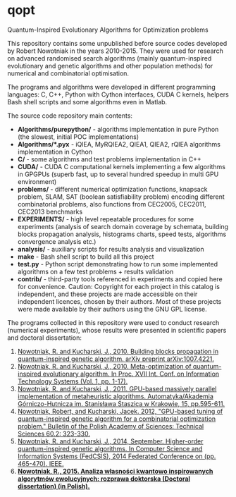 # qopt
Quantum-Inspired Evolutionary Algorithms for Optimization problems

This repository contains some unpublished before source codes developed by Robert Nowotniak in the years
2010-2015. They were used for research on advanced randomised search
algorithms (mainly quantum-inspired evolutionary and genetic algorithms and
other population methods) for numerical and combinatorial optimisation. 

The programs and algorithms were developed in different programming languages:
C, C++, Python with Cython interfaces, CUDA C kernels, helpers Bash shell scripts and some algorithms even in Matlab.

The source code repository main contents:

* **Algorithms/purepython/** -  algorithms implementation in pure Python (the slowest, initial POC implementations)
* **Algorithms/*.pyx**  -   iQIEA, MyRQIEA2, QIEA1, QIEA2, rQIEA algorithms implementation in Cython
* **C/**  -  some algorithms and test problems implementation in C++
* **CUDA/**  -  CUDA C computational kernels implementing a few algorithms in GPGPUs (superb fast, up to several hundred speedup in multi GPU environment)
* **problems/** -  different numerical optimization functions, knapsack problem, SLAM, SAT (boolean satisfiability problem) encoding different combinatorial problems, also functions from CEC2005, CEC2011, CEC2013 benchmarks
* **EXPERIMENTS/** -  high level repeatable procedures for some experiments (analysis of search domain coverage by schemata, building blocks propagation analysis, histograms charts, speed tests, algorithms convergence analysis etc.)
* **analysis/**   -  auxiliary scripts for results analysis and visualization
* **make**   -  Bash shell script to build all this project
* **test.py**  -  Python script demonstrating how to run some implemented algorithms on a few test problems + results validation
* **contrib/**   -  third-party tools referenced in experiments and copied here
  for convenience.  Caution:
  Copyright for each project in this catalog is independent, and these projects
  are made accessible on their independent licences, chosen by their authors.
  Most of these projects were made available by their authors using the GNU GPL license.

The programs collected in this repository were used to conduct research (numerical experiments), whose results were presented
in scientific papers and doctoral dissertation:

1. [Nowotniak, R. and Kucharski, J., 2010. Building blocks propagation in quantum-inspired genetic algorithm. arXiv preprint arXiv:1007.4221.](http://adsabs.harvard.edu/abs/2010arXiv1007.4221N)
2. [Nowotniak, R. and Kucharski, J., 2010. Meta-optimization of quantum-inspired evolutionary algorithm. In Proc. XVII Int. Conf. on Information Technology Systems (Vol. 1, pp. 1-17).](https://www.researchgate.net/profile/Jacek_Kucharski/publication/265099961_Meta-optimization_of_Quantum-Inspired_Evolutionary_Algorithm/links/54da7da60cf261ce15cd4a54.pdf)
3. [Nowotniak, R. and Kucharski, J., 2011. GPU-based massively parallel implementation of metaheuristic algorithms. Automatyka/Akademia Górniczo-Hutnicza im. Stanisława Staszica w Krakowie, 15, pp.595-611.](http://yadda.icm.edu.pl/yadda/element/bwmeta1.element.baztech-article-AGH1-0028-0136)
4. [Nowotniak, Robert, and Kucharski, Jacek. 2012, "GPU-based tuning of quantum-inspired genetic algorithm for a combinatorial optimization problem." Bulletin of the Polish Academy of Sciences: Technical Sciences 60.2: 323-330.](https://www.degruyter.com/view/j/bpasts.2012.60.issue-2/v10175-012-0043-4/v10175-012-0043-4.xml)
5. [Nowotniak, R. and Kucharski, J., 2014, September. Higher-order quantum-inspired genetic algorithms. In Computer Science and Information Systems (FedCSIS), 2014 Federated Conference on (pp. 465-470). IEEE.](http://ieeexplore.ieee.org/abstract/document/6933052/?reload=true)
6. [**Nowotniak, R., 2015. Analiza własności kwantowo inspirowanych algorytmów ewolucyjnych: rozprawa doktorska (Doctoral dissertation) (in Polish).**](http://robert.nowotniak.com/files/rnowotniak-phd.pdf)
